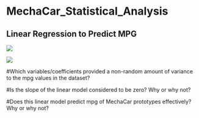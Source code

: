 # MechaCar_Statistical_Analysis

## Linear Regression to Predict MPG

![](2022-01-08-11-05-16.png)

![](2022-01-08-13-33-18.png)

#Which variables/coefficients provided a non-random amount of variance to the mpg values in the dataset?


#Is the slope of the linear model considered to be zero? Why or why not?

#Does this linear model predict mpg of MechaCar prototypes effectively? Why or why not?